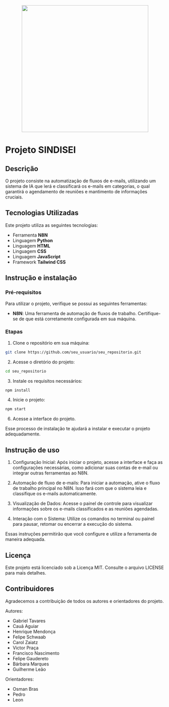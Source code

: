 <div align="center">
<img src="https://github.com/user-attachments/assets/b4c478e3-0e01-4648-b677-b5723c0e34c8" width="400px" />
</div>


# Projeto SINDISEI


## Descrição 
O projeto consiste na automatização de fluxos de e-mails, utilizando um sistema de IA que lerá e classificará os e-mails em categorias, o qual garantirá o agendamento de reuniões e mantimento de informações cruciais. 


## Tecnologias Utilizadas

Este projeto utiliza as seguintes tecnologias:

- Ferramenta **N8N**
- Linguagem **Python**
- Linguagem **HTML**
- Linguagem **CSS**
- Linguagem **JavaScript**
- Framework **Tailwind CSS**


## Instrução e instalação 

### Pré-requisitos 

Para utilizar o projeto, verifique se possui as seguintes ferramentas:

- **N8N**: Uma ferramenta de automação de fluxos de trabalho. 
Certifique-se de que está corretamente configurada em sua máquina.

### Etapas 

1. Clone o repositório em sua máquina:

```bash 
git clone https://github.com/seu_usuario/seu_repositorio.git
```

2. Acesse o diretório do projeto:

```bash
cd seu_repositorio
```

3. Instale os requisitos necessários:

```bash
npm install
```

4. Inicie o projeto:

```bash
npm start
```

6. Acesse a interface do projeto.

Esse processo de instalação te ajudará a instalar e executar o projeto adequadamente.


## Instrução de uso 

1. Configuração Inicial: Após iniciar o projeto, acesse a interface e faça as configurações necessárias, como adicionar suas contas de e-mail ou integrar outras ferramentas ao N8N.

2. Automação de fluxo de e-mails: Para iniciar a automação, ative o fluxo de trabalho principal no N8N. Isso fará com que o sistema leia e classifique os e-mails automaticamente.

3. Visualização de Dados: Acesse o painel de controle para visualizar informações sobre os e-mails classificados e as reuniões agendadas.

4. Interação com o Sistema: Utilize os comandos no terminal ou painel para pausar, retomar ou encerrar a execução do sistema.

Essas instruções permitirão que você configure e utilize a ferramenta de maneira adequada.

## Licença 

Este projeto está licenciado sob a Licença MIT. Consulte o arquivo LICENSE para mais detalhes.

 
## Contribuidores 

Agradecemos a contribuição de todos os autores e orientadores do projeto.

Autores:
- Gabriel Tavares
- Cauã Aguiar
- Henrique Mendonça
- Felipe Schwaab
- Carol Zaiatz
- Victor Praça
- Francisco Nascimento
- Felipe Gaudereto
- Bárbara Marques
- Guilherme Leão

Orientadores:
- Osman Bras
- Pedro
- Leon

